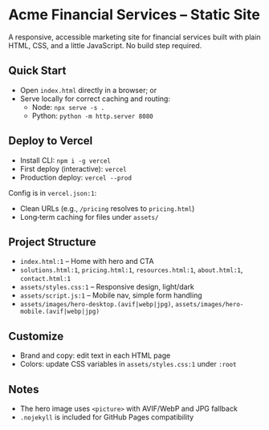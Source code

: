 Acme Financial Services – Static Site
====================================

A responsive, accessible marketing site for financial services built with plain HTML, CSS, and a little JavaScript. No build step required.

Quick Start
-----------
- Open `index.html` directly in a browser; or
- Serve locally for correct caching and routing:
  - Node: `npx serve -s .`
  - Python: `python -m http.server 8080`

Deploy to Vercel
----------------
- Install CLI: `npm i -g vercel`
- First deploy (interactive): `vercel`
- Production deploy: `vercel --prod`

Config is in `vercel.json:1`:
- Clean URLs (e.g., `/pricing` resolves to `pricing.html`)
- Long‑term caching for files under `assets/`

Project Structure
-----------------
- `index.html:1` – Home with hero and CTA
- `solutions.html:1`, `pricing.html:1`, `resources.html:1`, `about.html:1`, `contact.html:1`
- `assets/styles.css:1` – Responsive design, light/dark
- `assets/script.js:1` – Mobile nav, simple form handling
- `assets/images/hero-desktop.(avif|webp|jpg)`, `assets/images/hero-mobile.(avif|webp|jpg)`

Customize
---------
- Brand and copy: edit text in each HTML page
- Colors: update CSS variables in `assets/styles.css:1` under `:root`

Notes
-----
- The hero image uses `<picture>` with AVIF/WebP and JPG fallback
- `.nojekyll` is included for GitHub Pages compatibility
